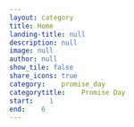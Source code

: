 ```yaml
---
layout: category
title: Home
landing-title: null
description: null
image: null
author: null
show_tile: false
share_icons: true
category:    promise_day
categorytitle:    Promise Day
start:    1
end:    6
---
```

